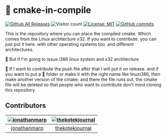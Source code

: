 # :minidisc: cmake-in-compile

[![Github All Releases](https://img.shields.io/github/downloads/jonathanmarp/cmake-in-compile/total.svg)]()
![Visitor count](https://shields-io-visitor-counter.herokuapp.com/badge?page=jonathanmarp.cmake-in-compile)
[![License: MIT](https://img.shields.io/badge/License-MIT-yellow.svg)](https://opensource.org/licenses/MIT)
[![GitHub commits](https://img.shields.io/github/commits-since/Naereen/StrapDown.js/v1.0.0.svg)](https://github.com/jonathanmarp/cmake-in-compile)

This is the repository where you can place the compiled cmake. Which comes from the Linux architecture x32.
If you want to contribute. you can just put it here. with other operating systems too. and different architectures.

:pushpin: But if I'm going to issue i386 linux system and x32 architecture

:triangular_ruler: If I want to contribute the push file after that I will put it on release. and if you want to put a :file_folder: folder or make it with the right name like linuxi386, then make another version of the cmake. and there the file runs out, the cmake file will be deleted so that people who want to contribute don't mind cloning this repository.

## Contributors

[<img alt="jonathanmarp" src="https://avatars.githubusercontent.com/u/60574415?v=4&s=50">](https://github.com/jonathanmarp) |[<img alt="thekotekjournal" src="https://avatars.githubusercontent.com/u/63573571?v=4&s=50">](https://github.com/thekotekjournal) |
:---:|:---:|
[jonathanmarp](https://github.com/jonathanmarp)|[thekotekjournal](https://github.com/thekotekjournal)|
